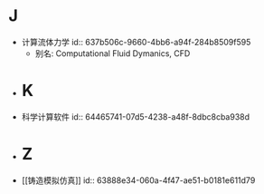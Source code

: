 # J
- 计算流体力学
  id:: 637b506c-9660-4bb6-a94f-284b8509f595
	- 别名: Computational Fluid Dymanics, CFD
- # K
- 科学计算软件
  id:: 64465741-07d5-4238-a48f-8dbc8cba938d
- # Z
- [[铸造模拟仿真]]
  id:: 63888e34-060a-4f47-ae51-b0181e611d79